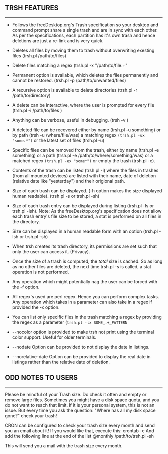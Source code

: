 ## TRSH FEATURES ##

---


  * Follows the freeDesktop.org's Trash specification so your desktop and command prompt share a single trash and are in sync with each other. As per the specifications, each partition has it's own trash and hence deletions are just a re-link and is very quick.

  * Deletes all files by moving them to trash without overwriting exesting files (trsh.pl /path/to/files)

  * Delete files matching a regex (trsh.pl -x "/path/to/file.+"

  * Permanent option is available, which deletes the files permanently and cannot be restored. (trsh.pl -p /path/to/unwanted/files)

  * A recursive option is available to delete directories (trsh.pl -r /path/to/directory)

  * A delete can be interactive, where the user is prompted for every file (trsh.pl -i /path/to/files )

  * Anything can be verbose, useful in debugging. (trsh -v )

  * A deleted file can be recovered either by name (trsh.pl -u something) or by path (trsh -u /where/file/was) a matching regex `(trsh.pl -ux "some.*")` or the latest set of files (trsh.pl -u)

  * Specific files can be removed from the trash, either by name (trsh.pl -e something) or a path (trsh.pl -e /path/to/where/something/was) or a matched regex `(trsh.pl -ex "some*")` or empty the trash (trsh.pl -e).

  * Contents of the trash can be listed (trsh.pl -l) where the files in trashes (from all mounted devices) are listed with their name, date of deletion (relative date like "yesterday") and their origional path.

  * Size of each trash can be displayed. (-h option makes the size displayed human readable). (trsh.pl -s or trsh.pl -sh)

  * Size of each trash entry can be displayed during listing (trsh.pl -ls or trsh.pl -lsh). Note: As the freeDesktop.org's specification does not allow each trash entry's file size to be stored, a stat is performed on all files in the directory.

  * Size can be displayed in a human readable form with an option (trsh.pl -lsh or trsh.pl -sh)

  * When trsh creates its trash directory, its permissions are set such that only the user can access it. (Privacy).

  * Once the size of a trash is computed, the _total_ size is cached. So as long as no other files are deleted, the next time trsh.pl -s is called, a stat operation is not performed.

  * Any operation which might potentially nag the user can be forced with the -f option.

  * All regex's used are perl regex. Hence you can perform complex tasks. Any operation which takes in a parameter can also take in a regex if provided the -x option.

  * You can list only specific files in the trash matching a regex by providing the regex as a parameter (`trsh.pl -lx SOME_.+_PATTERN`

  * --nocolor option is provided to make trsh not print using the terminal color support. Useful for older terminals.

  * --nodate Option can be provided to not display the date in listings.

  * --norelative-date Option can be provided to display the real date in listings rather than the relative date of deletion.


## ODD NOTES TO USERS ##

---

Please be mindful of your Trash size. Do check it often and empty or remove large files. Sometimes you might have a disk space quota, and you do not want to reach that limit. If it is your personal system, this is not an issue. But every time you ask the question: "Where has all my disk space gone?" check your trash!

CRON can be configured to check your trash size every month and send you an email about it! If you would like that, execute this:
crontab -e
And add the following line at the end of the list
@monthly /path/to/trsh.pl -sh

This will send you a mail with the trash size every month.